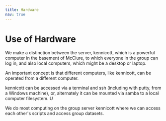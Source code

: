 ```yaml
---
title: Hardware
nav: true
---
```


# Use of Hardware
We make a distinction between the server, kennicott, which is a powerful computer in the basement of McClure, to which everyone in the group can log in, and also local computers, which might be a desktop or laptop.

An important concept is that different computers, like kennicott, can be operated from a different computer.

kennicott can be accessed via a terminal and ssh (including with putty, from a Windows machine), or, alternately it can be mounted via samba to a local computer filesystem. U

We do most computing on the group server kennicott where we can access each other's scripts and access group datasets.

